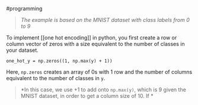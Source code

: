 #programming

>*The example is based on the MNIST dataset with class labels from 0 to 9*

To implement [[one hot encoding]] in python, you first create a row or column vector of zeros with a size equivalent to the number of classes in your dataset.

```
one_hot_y = np.zeros((1, np.max(y) + 1))
```

Here, `np.zeros` creates an array of 0s with 1 row and the number of columns equivalent to the number of classes in `y`.

>*In this case, we use +1 to add onto `np.max(y)`, which is 9 given the MNIST dataset, in order to get a column size of 10. If *

